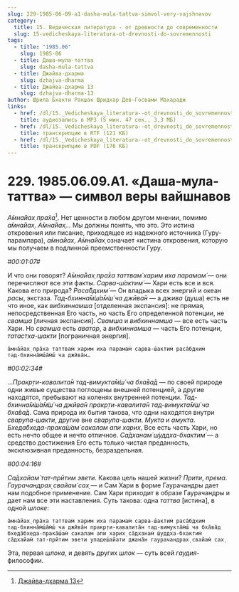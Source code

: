 ```yaml
---
slug: 229-1985-06-09-a1-dasha-mula-tattva-simvol-very-vajshnavov
category:
  title: 15. Ведическая литература - от древности до современности
  slug: 15-vedicheskaya-literatura-ot-drevnosti-do-sovremennosti
tags:
  - title: "1985.06"
    slug: 1985-06
  - title: Даша-мула-таттва
    slug: dasha-mula-tattva
  - title: Джайва-дхарма
    slug: dzhajva-dharma
  - title: Джайва-дхарма 13
    slug: dzhajva-dharma-13
author: Шрила Бхакти Ракшак Шридхар Дев-Госвами Махарадж
links:
  - href: /dl/15._Vedicheskaya_literatura--ot_drevnosti_do_sovremennosti/229_1985.06.09.A1_SridharMj_Dasha-mula-tattva-simvol_very_vayshnavov.mp3
    title: аудиозапись в MP3 (5 мин. 47 сек., 3,3 МБ)
  - href: /dl/15._Vedicheskaya_literatura--ot_drevnosti_do_sovremennosti/229_1985.06.09.A1_SridharMj_Dasha-mula-tattva-simvol_very_vayshnavov.rtf
    title: транскрипцию в RTF (121 КБ)
  - href: /dl/15._Vedicheskaya_literatura--ot_drevnosti_do_sovremennosti/229_1985.06.09.A1_SridharMj_Dasha-mula-tattva-simvol_very_vayshnavov.pdf
    title: транскрипцию в PDF (176 КБ)
---
```


# 229. 1985.06.09.A1. «Даша-мула-таттва» — символ веры вайшнавов

*А̄мна̄йах̣ пра̄ха*[^_ftn1]. Нет ценности в любом другом мнении, помимо *а̄мна̄йах̣. А̄мна̄йах̣…* Мы должны понять, что это. Это истина откровения или писание, приходящее из надежного источника (Гуру-парампара), *а̄мна̄йах̣*. *А̄мна̄йах̣* означает «истина откровения, которую мы получаем в подлинной преемственности Гуру.

*#00:01:07#*

И что они говорят? *А̄мна̄йах̣ пра̄ха таттвам̇ харим иха парамам̇* — они перечисляют все эти факты. *Сарва-ш́актим̇* — Хари есть все и вся. Какова его природа? *Раса̄бдхим̇* — Он владыка всех энергий и океан *расы*, экстаза. *Тад-бхинна̄м̇ш́а̄м̇ш́ ча джӣва̄н* — а *джива* (душа) есть не что иное, как *вибхиннамша* [отделенная экспансия]: не прямая, непосредственная Его часть, но часть Его определенной потенции, не *свамша* [личная экспансия]. *Свамша* и *вибхиннамша* — все есть часть Хари. Но *свамша* есть *аватар*, а *вибхиннамша* — часть Его потенции, *татастха-шакти* [пограничная энергия].

    а̄мна̄йах̣ пра̄ха таттвам̇ харим иха парамам̇ сарва-ш́актим̇ раса̄бдхим̇
    тад-бхинна̄м̇ш́а̄м̇ш́ ча джӣва̄н…

*#00:02:34#*

…*Пракр̣ти-кавалита̄н тад-вимукта̄м̇ш́ ча бха̄ва̄д* — по своей природе одни живые существа поглощены внешней потенцией, а другие находятся, пребывают на коленях внутренней потенции. *Тад-бхинна̄м̇ш́а̄м̇ш́ ча джӣва̄н пракр̣ти-кавалита̄н тад-вимукта̄м̇ш́ ча бха̄ва̄д*. Сама природа их бытия такова, что одни находятся внутри *сварупа-шакти*, другие вне *сварупа-шакти*. *Мукта* и *амукта*. *Бхеда̄бхеда-прака̄ш́ам̇ сакалам апи харих̣.* Все есть часть Хари, но есть нечто общее и нечто отличное. *Са̄дханам̇ ш́уддха-бхактим̇* — а средство достижения Его есть только чистая преданность, эксклюзивная преданность, безраздельная.

*#00:04:16#*

*Са̄дхайам̇ тат-прӣтим эвети.* Какова цель нашей жизни? *Прити*, *према*. *Гаурачандрах̣ свайам̇ сах̣* — и Сам Хари в форме Гаурачандры дает нам подобное применение. Сам Хари приходит в образе Гаурачандры и дает нам все эти наставления. Суть такова: одна *таттва* [истина], в одной *шлоке*:

    а̄мна̄йах̣ пра̄ха таттвам̇ харим иха парамам̇ сарва-ш́актим̇ раса̄бдхим̇
    тад-бхинна̄м̇ш́а̄м̇ш́ ча джӣва̄н пракр̣ти-кавалита̄н тад-вимукта̄м̇ш́ ча бха̄ва̄д
    бхеда̄бхеда-прака̄ш́ам̇ сакалам апи харих̣ са̄дханам̇ ш́уддха-бхактим̇
    са̄дхайам̇ тат-прӣтим эвети упадеш́айати джана̄н гаурачандрах̣ свайам̇ сах̣

Эта, первая *шлока*, и девять других *шлок* — суть всей *гаудия*-философии.



[^_ftn1]: [Джайва-дхарма 13](../notes/dzhajva-dharma/dzhajva-dharma-13.md)
